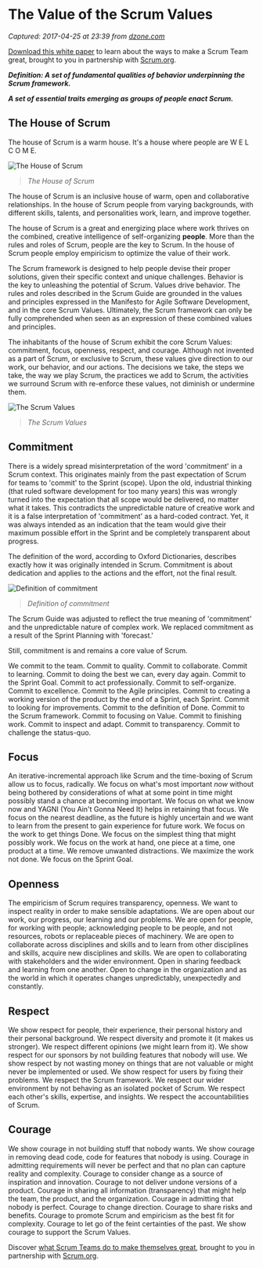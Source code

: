 # The Value of the Scrum Values

_Captured: 2017-04-25 at 23:39 from [dzone.com](https://dzone.com/articles/the-value-of-the-scrum-values?edition=292916&utm_source=Daily%20Digest&utm_medium=email&utm_campaign=dd%202017-04-25)_

[Download this white paper](https://dzone.com/go?i=150025&u=https%3A%2F%2Fwww.scrum.org%2FAbout%2FAll-Articles%2FarticleType%2FArticleView%2FarticleId%2F1029%2FCharacteristics-of-a-Great-Scrum-Team%3Futm_source%3DDZone%26utm_medium%3DArticle%26utm_campaign%3DGreatScrumTeam) to learn about the ways to make a Scrum Team great, brought to you in partnership with [Scrum.org](https://dzone.com/go?i=150025&u=https%3A%2F%2Fwww.scrum.org%2FAbout%2FAll-Articles%2FarticleType%2FArticleView%2FarticleId%2F1029%2FCharacteristics-of-a-Great-Scrum-Team%3Futm_source%3DDZone%26utm_medium%3DArticle%26utm_campaign%3DGreatScrumTeam).

**_Definition: A set of fundamental qualities of behavior underpinning the Scrum framework._**

**_A set of essential traits emerging as groups of people enact Scrum._**

## **The House of Scrum**

The house of Scrum is a warm house. It's a house where people are W E L C O M E.

![The House of Scrum](https://ullizee.files.wordpress.com/2017/04/the-house-of-scrum.png)

> _The House of Scrum_

The house of Scrum is an inclusive house of warm, open and collaborative relationships. In the house of Scrum people from varying backgrounds, with different skills, talents, and personalities work, learn, and improve together.

The house of Scrum is a great and energizing place where work thrives on the combined, creative intelligence of self-organizing **people**. More than the rules and roles of Scrum, people are the key to Scrum. In the house of Scrum people employ empiricism to optimize the value of their work.

The Scrum framework is designed to help people devise their proper solutions, given their specific context and unique challenges. Behavior is the key to unleashing the potential of Scrum. Values drive behavior. The rules and roles described in the Scrum Guide are grounded in the values and principles expressed in the Manifesto for Agile Software Development, and in the core Scrum Values. Ultimately, the Scrum framework can only be fully comprehended when seen as an expression of these combined values and principles.

The inhabitants of the house of Scrum exhibit the core Scrum Values: commitment, focus, openness, respect, and courage. Although not invented as a part of Scrum, or exclusive to Scrum, these values give direction to our work, our behavior, and our actions. The decisions we take, the steps we take, the way we play Scrum, the practices we add to Scrum, the activities we surround Scrum with re-enforce these values, not diminish or undermine them.

![The Scrum Values](https://ullizee.files.wordpress.com/2013/04/scrum-values.png)

> _The Scrum Values_

## **Commitment**

There is a widely spread misinterpretation of the word 'commitment' in a Scrum context. This originates mainly from the past expectation of Scrum for teams to 'commit' to the Sprint (scope). Upon the old, industrial thinking (that ruled software development for too many years) this was wrongly turned into the expectation that all scope would be delivered, no matter what it takes. This contradicts the unpredictable nature of creative work and it is a false interpretation of 'commitment' as a hard-coded contract. Yet, it was always intended as an indication that the team would give their maximum possible effort in the Sprint and be completely transparent about progress.

The definition of the word, according to Oxford Dictionaries, describes exactly how it was originally intended in Scrum. Commitment is about dedication and applies to the actions and the effort, not the final result.

![Definition of commitment](https://ullizee.files.wordpress.com/2014/09/definition-commitment.png)

> _Definition of commitment_

The Scrum Guide was adjusted to reflect the true meaning of 'commitment' and the unpredictable nature of complex work. We replaced commitment as a result of the Sprint Planning with 'forecast.'

Still, commitment is and remains a core value of Scrum.

We commit to the team. Commit to quality. Commit to collaborate. Commit to learning. Commit to doing the best we can, every day again. Commit to the Sprint Goal. Commit to act professionally. Commit to self-organize. Commit to excellence. Commit to the Agile principles. Commit to creating a working version of the product by the end of a Sprint, each Sprint. Commit to looking for improvements. Commit to the definition of Done. Commit to the Scrum framework. Commit to focusing on Value. Commit to finishing work. Commit to inspect and adapt. Commit to transparency. Commit to challenge the status-quo.

## **Focus**

An iterative-incremental approach like Scrum and the time-boxing of Scrum allow us to focus, radically. We focus on what's most important _now_ without being bothered by considerations of what at some point in time might possibly stand a chance at becoming important. We focus on what we know now and YAGNI (You Ain't Gonna Need It) helps in retaining that focus. We focus on the nearest deadline, as the future is highly uncertain and we want to learn from the present to gain experience for future work. We focus on the work to get things Done. We focus on the simplest thing that might possibly work. We focus on the work at hand, one piece at a time, one product at a time. We remove unwanted distractions. We maximize the work not done. We focus on the Sprint Goal.

## **Openness**

The empiricism of Scrum requires transparency, openness. We want to inspect reality in order to make sensible adaptations. We are open about our work, our progress, our learning and our problems. We are open for people, for working with people; acknowledging people to be people, and not resources, robots or replaceable pieces of machinery. We are open to collaborate across disciplines and skills and to learn from other disciplines and skills, acquire new disciplines and skills. We are open to collaborating with stakeholders and the wider environment. Open in sharing feedback and learning from one another. Open to change in the organization and as the world in which it operates changes unpredictably, unexpectedly and constantly.

## **Respect**

We show respect for people, their experience, their personal history and their personal background. We respect diversity and promote it (it makes us stronger). We respect different opinions (we might learn from it). We show respect for our sponsors by not building features that nobody will use. We show respect by not wasting money on things that are not valuable or might never be implemented or used. We show respect for users by fixing their problems. We respect the Scrum framework. We respect our wider environment by not behaving as an isolated pocket of Scrum. We respect each other's skills, expertise, and insights. We respect the accountabilities of Scrum.

## **Courage**

We show courage in not building stuff that nobody wants. We show courage in removing dead code, code for features that nobody is using. Courage in admitting requirements will never be perfect and that no plan can capture reality and complexity. Courage to consider change as a source of inspiration and innovation. Courage to not deliver undone versions of a product. Courage in sharing all information (transparency) that might help the team, the product, and the organization. Courage in admitting that nobody is perfect. Courage to change direction. Courage to share risks and benefits. Courage to promote Scrum and empiricism as the best fit for complexity. Courage to let go of the feint certainties of the past. We show courage to support the Scrum Values.

Discover [what Scrum Teams do to make themselves great](https://dzone.com/go?i=150024&u=https%3A%2F%2Fwww.scrum.org%2FAbout%2FAll-Articles%2FarticleType%2FArticleView%2FarticleId%2F1029%2FCharacteristics-of-a-Great-Scrum-Team%3Futm_source%3DDZone%26utm_medium%3DArticle%26utm_campaign%3DGreatScrumTeam), brought to you in partnership with [Scrum.org](https://dzone.com/go?i=150024&u=https%3A%2F%2Fwww.scrum.org%2FAbout%2FAll-Articles%2FarticleType%2FArticleView%2FarticleId%2F1029%2FCharacteristics-of-a-Great-Scrum-Team%3Futm_source%3DDZone%26utm_medium%3DArticle%26utm_campaign%3DGreatScrumTeam).

